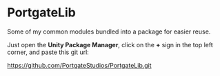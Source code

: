 # PortgateLib
Some of my common modules bundled into a package for easier reuse.

Just open the **Unity Package Manager**, click on the **+** sign in the top left corner, and paste this git url:

https://github.com/PortgateStudios/PortgateLib.git
